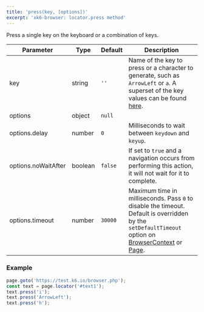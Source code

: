 ```yaml
---
title: 'press(key, [options])'
excerpt: 'xk6-browser: locator.press method'
---
```


Press a single key on the keyboard or a combination of keys.

<TableWithNestedRows>

| Parameter           | Type    | Default | Description                                                                                                                                                                                                                           |
|---------------------|---------|---------|---------------------------------------------------------------------------------------------------------------------------------------------------------------------------------------------------------------------------------------|
| key                 | string  | `''`    | Name of the key to press or a character to generate, such as `ArrowLeft` or `a`. A superset of the key values can be found [here](https://developer.mozilla.org/en-US/docs/Web/API/UI_Events/Keyboard_event_key_values).              |
| options             | object  | `null`  |                                                                                                                                                                                                                      |
| options.delay       | number  | `0`     | Milliseconds to wait between `keydown` and `keyup`.                                                                                                                                                                                   |
| options.noWaitAfter | boolean | `false` | If set to `true` and a navigation occurs from performing this action, it will not wait for it to complete.                                                                                                                            |
| options.timeout     | number  | `30000` | Maximum time in milliseconds. Pass `0` to disable the timeout. Default is overridden by the `setDefaultTimeout` option on [BrowserContext](/javascript-api/xk6-browser/browsercontext/) or [Page](/javascript-api/xk6-browser/page/). |

</TableWithNestedRows>

### Example

<CodeGroup labels={[]}>

<!-- eslint-skip -->

```javascript
page.goto('https://test.k6.io/browser.php');
const text = page.locator('#text1');
text.press('i');
text.press('ArrowLeft');
text.press('h');
```

</CodeGroup>
